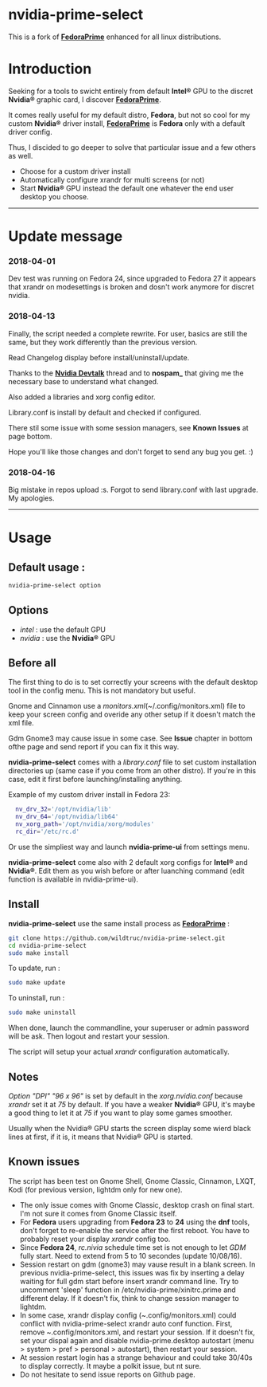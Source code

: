 # nvidia-prime-select
This is a fork of **[FedoraPrime](https://github.com/bosim/FedoraPrime)** enhanced for all linux distributions.

# Introduction
Seeking for a tools to swicht entirely from default **Intel®** GPU to the discret **Nvidia®** graphic card, I discover **[FedoraPrime](https://github.com/bosim/FedoraPrime)**.

It comes really useful for my default distro, **Fedora**, but not so cool for my custom **Nvidia®** driver install, **[FedoraPrime](https://github.com/bosim/FedoraPrime)** is **Fedora** only with a default driver config.

Thus, I discided to go deeper to solve that particular issue and a few others as well.
 - Choose for a custom driver install
 - Automatically configure xrandr for multi screens (or not)
 - Start **Nvidia®** GPU instead the default one whatever the end user desktop you choose.

--------------
# Update message
### 2018-04-01
Dev test was running on Fedora 24, since upgraded to Fedora 27 it appears that xrandr on modesettings is broken and dosn't work anymore for discret nvidia.

### 2018-04-13
Finally, the script needed a complete rewrite. For user, basics are still the same, but they work differently than the previous version.

Read Changelog display before install/uninstall/update.

Thanks to the **[Nvidia Devtalk](https://devtalk.nvidia.com/default/topic/1024318/linux/-solved-nvidia-prime-on-dual-gpu-configuration-giving-a-blank-screen/2)** thread and to **nospam_** that giving me the necessary base to understand what changed. 

Also added a libraries and xorg config editor.

Library.conf is install by default and checked if configured.

There stil some issue with some session managers, see **Known Issues** at page bottom.

Hope you'll like those changes and don't forget to send any bug you get. :)

### 2018-04-16
Big mistake in repos upload :s. Forgot to send library.conf with last upgrade. My apologies.

--------------

# Usage

## Default usage :
  ```sh
  nvidia-prime-select option
  ```

## Options
 - *intel* : use the default GPU
 - *nvidia* : use the **Nvidia®** GPU
 
## Before all
The first thing to do is to set correctly your screens with the default desktop tool in the config menu. This is not mandatory but useful.

Gnome and Cinnamon use a *monitors.xml*(~/.config/monitors.xml) file to keep your screen config and overide any other setup if it doesn't match the xml file.

Gdm Gnome3 may cause issue in some case. See **Issue** chapter in bottom ofthe page and send report if you can fix it this way.

**nvidia-prime-select** comes with a *library.conf* file to set custom installation directories up (same case if you come from an other distro). If you're in this case, edit it first before launching/installing anything.

Example of my custom driver install in Fedora 23:
```sh
  nv_drv_32='/opt/nvidia/lib'
  nv_drv_64='/opt/nvidia/lib64'
  nv_xorg_path='/opt/nvidia/xorg/modules'
  rc_dir='/etc/rc.d'
```

Or use the simpliest way and launch **nvidia-prime-ui** from settings menu.

**nvidia-prime-select** come also with 2 default xorg configs for **Intel®** and **Nvidia®**. Edit them as you wish before or after luanching command (edit function is available in nvidia-prime-ui).

## Install
**nvidia-prime-select** use the same install process as **[FedoraPrime](https://github.com/bosim/FedoraPrime)** :
  ```sh
  git clone https://github.com/wildtruc/nvidia-prime-select.git
  cd nvidia-prime-select
  sudo make install
  ```

To update, run :
  ```sh
  sudo make update
  ```
To uninstall, run :
  ```sh
  sudo make uninstall
  ```

When done, launch the commandline, your superuser or admin password will be ask. Then logout and restart your session.

The script will setup your actual *xrandr* configuration automatically.

## Notes
*Option "DPI" "96 x 96"* is set by default in the *xorg.nvidia.conf* because *xrandr* set it at *75* by default. If you have a weaker **Nvidia®** GPU, it's maybe a good thing to let it at *75* if you want to play some games smoother.

Usually when the Nvidia® GPU starts the screen display some wierd black lines at first, if it is, it means that Nvidia® GPU is started.

## Known issues
The script has been test on Gnome Shell, Gnome Classic, Cinnamon, LXQT, Kodi (for previous version, lightdm only for new one).

 - The only issue comes with Gnome Classic, desktop crash on final start. I'm not sure it comes from Gnome Classic itself.
 - For **Fedora** users upgrading from **Fedora 23** to **24** using the **dnf** tools, don't forget to re-enable the service after the first reboot. You have to probably reset your display *xrandr* config too.
 - Since **Fedora 24**, *rc.nivia* schedule time set is not enough to let *GDM* fully start. Need to extend from 5 to 10 secondes (update 10/08/16).
 - Session restart on gdm (gnome3) may vause result in a blank screen. In previous nvidia-prime-select, this issues was fix by inserting a delay waiting for full gdm start before insert xrandr command line. Try to uncomment 'sleep' function in /etc/nvidia-prime/xinitrc.prime and different delay. If it doesn't fix, think to change session manager to lightdm.
 - In some case, xrandr display config (~.config/monitors.xml) could conflict with nvidia-prime-select xrandr auto conf function. First, remove ~.config/monitors.xml, and restart your session. If it doesn't fix, set your dispal again and disable nvidia-prime.desktop autostart (menu > system > pref > personal > autostart), then restart your session.
 - At session restart login has a strange behaviour and could take 30/40s to display correctly. It maybe a polkit issue, but nt sure.
 - Do not hesitate to send issue reports on Github page.
